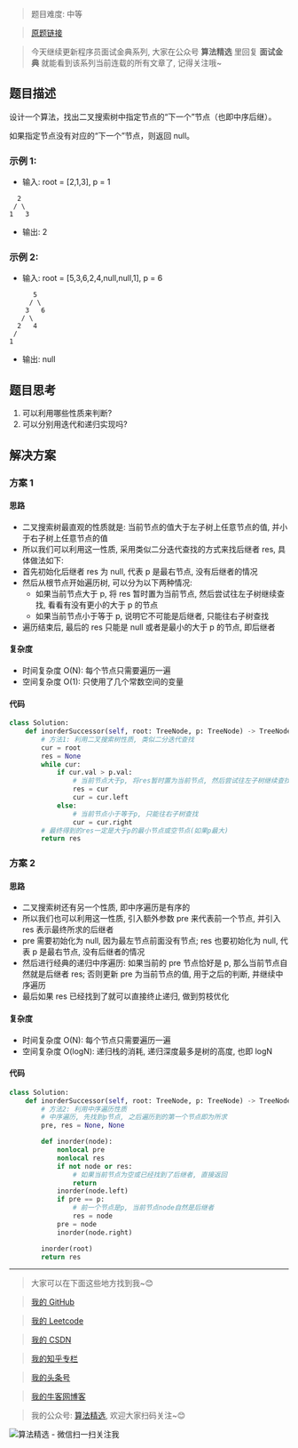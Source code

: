 > 题目难度: 中等

> [原题链接](https://leetcode-cn.com/problems/successor-lcci/)

> 今天继续更新程序员面试金典系列, 大家在公众号 **算法精选** 里回复 **面试金典** 就能看到该系列当前连载的所有文章了, 记得关注哦~

## 题目描述

设计一个算法，找出二叉搜索树中指定节点的“下一个”节点（也即中序后继）。

如果指定节点没有对应的“下一个”节点，则返回 null。

### 示例 1:

- 输入: root = [2,1,3], p = 1

```
  2
 / \
1   3
```

- 输出: 2

### 示例 2:

- 输入: root = [5,3,6,2,4,null,null,1], p = 6

```
      5
     / \
    3   6
   / \
  2   4
 /
1
```

- 输出: null

## 题目思考

1. 可以利用哪些性质来判断?
2. 可以分别用迭代和递归实现吗?

## 解决方案

### 方案 1

#### 思路

- 二叉搜索树最直观的性质就是: 当前节点的值大于左子树上任意节点的值, 并小于右子树上任意节点的值
- 所以我们可以利用这一性质, 采用类似二分迭代查找的方式来找后继者 res, 具体做法如下:
- 首先初始化后继者 res 为 null, 代表 p 是最右节点, 没有后继者的情况
- 然后从根节点开始遍历树, 可以分为以下两种情况:
  - 如果当前节点大于 p, 将 res 暂时置为当前节点, 然后尝试往左子树继续查找, 看看有没有更小的大于 p 的节点
  - 如果当前节点小于等于 p, 说明它不可能是后继者, 只能往右子树查找
- 遍历结束后, 最后的 res 只能是 null 或者是最小的大于 p 的节点, 即后继者

#### 复杂度

- 时间复杂度 O(N): 每个节点只需要遍历一遍
- 空间复杂度 O(1): 只使用了几个常数空间的变量

#### 代码

```python
class Solution:
    def inorderSuccessor(self, root: TreeNode, p: TreeNode) -> TreeNode:
        # 方法1: 利用二叉搜索树性质, 类似二分迭代查找
        cur = root
        res = None
        while cur:
            if cur.val > p.val:
                # 当前节点大于p, 将res暂时置为当前节点, 然后尝试往左子树继续查找, 看看有没有更小的大于p的节点
                res = cur
                cur = cur.left
            else:
                # 当前节点小于等于p, 只能往右子树查找
                cur = cur.right
        # 最终得到的res一定是大于p的最小节点或空节点(如果p最大)
        return res
```

### 方案 2

#### 思路

- 二叉搜索树还有另一个性质, 即中序遍历是有序的
- 所以我们也可以利用这一性质, 引入额外参数 pre 来代表前一个节点, 并引入 res 表示最终所求的后继者
- pre 需要初始化为 null, 因为最左节点前面没有节点; res 也要初始化为 null, 代表 p 是最右节点, 没有后继者的情况
- 然后进行经典的递归中序遍历: 如果当前的 pre 节点恰好是 p, 那么当前节点自然就是后继者 res; 否则更新 pre 为当前节点的值, 用于之后的判断, 并继续中序遍历
- 最后如果 res 已经找到了就可以直接终止递归, 做到剪枝优化

#### 复杂度

- 时间复杂度 O(N): 每个节点只需要遍历一遍
- 空间复杂度 O(logN): 递归栈的消耗, 递归深度最多是树的高度, 也即 logN

#### 代码

```python
class Solution:
    def inorderSuccessor(self, root: TreeNode, p: TreeNode) -> TreeNode:
        # 方法2: 利用中序遍历性质
        # 中序遍历, 先找到p节点, 之后遍历到的第一个节点即为所求
        pre, res = None, None

        def inorder(node):
            nonlocal pre
            nonlocal res
            if not node or res:
                # 如果当前节点为空或已经找到了后继者, 直接返回
                return
            inorder(node.left)
            if pre == p:
                # 前一个节点是p, 当前节点node自然是后继者
                res = node
            pre = node
            inorder(node.right)

        inorder(root)
        return res
```

---

> 大家可以在下面这些地方找到我~😊

> [我的 GitHub](https://github.com/zjulyx)

> [我的 Leetcode](https://leetcode-cn.com/u/suibianfahui/)

> [我的 CSDN](https://me.csdn.net/zjulyx1993)

> [我的知乎专栏](https://zhuanlan.zhihu.com/c_1242508721932464128)

> [我的头条号](https://www.toutiao.com/c/user/1090304683804520/#mid=1671643017345028)

> [我的牛客网博客](https://blog.nowcoder.net/zjulyx)

> 我的公众号: [算法精选](https://mp.weixin.qq.com/s?__biz=MzA5MDk1MjI5MA==&mid=2247484158&idx=1&sn=90176bac32cf7af40e4074c721fd8a95&chksm=900285f3a7750ce5a068c9c9773781461819633f2fd60533732637ec9520c908371ebc218d49&scene=178&cur_album_id=1386231241346859009#rd), 欢迎大家扫码关注~😊

![算法精选 - 微信扫一扫关注我](https://pic1.zhimg.com/80/v2-7c988a7b35886df51596ef23616764ac_1440w.jpg)
